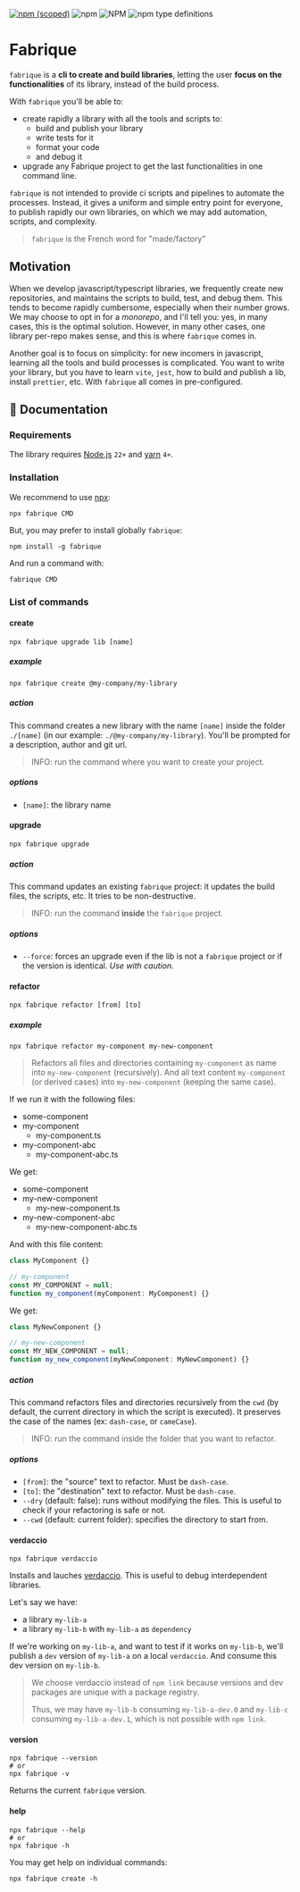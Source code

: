 [![npm (scoped)](https://img.shields.io/npm/v/fabrique.svg)](https://www.npmjs.com/package/fabrique)
![npm](https://img.shields.io/npm/dm/fabrique.svg)
![NPM](https://img.shields.io/npm/l/fabrique.svg)
![npm type definitions](https://img.shields.io/npm/types/fabrique.svg)

# Fabrique

`fabrique` is a **cli to create and build libraries**,
letting the user **focus on the functionalities** of its library, instead of the build process.

With `fabrique` you'll be able to:

- create rapidly a library with all the tools and scripts to:
  - build and publish your library 
  - write tests for it
  - format your code
  - and debug it
- upgrade any Fabrique project to get the last functionalities in one command line.

`fabrique` is not intended to provide ci scripts and pipelines to automate the processes.
Instead, it gives a uniform and simple entry point for everyone, to publish rapidly our own libraries,
on which we may add automation, scripts, and complexity.

> `fabrique` is the French word for "made/factory"

## Motivation

When we develop javascript/typescript libraries, we frequently  create new repositories,
and maintains the scripts to build, test, and debug them.
This tends to become rapidly cumbersome, especially when their number grows.
We may choose to opt in for a _monorepo_, and I'll tell you: yes, in many cases, this is the optimal solution.
However, in many other cases, one library per-repo makes sense, and this is where `fabrique` comes in.

Another goal is to focus on simplicity: for new incomers in javascript,
learning all the tools and build processes is complicated.
You want to write your library, but you have to learn `vite`, `jest`, how to build and publish a lib,
install `prettier`, etc. With `fabrique` all comes in pre-configured.

## 📝 Documentation

### Requirements

The library requires [Node.js](https://nodejs.org/en) `22+` and [yarn](https://yarnpkg.com/) `4+`.

### Installation

We recommend to use [npx](https://docs.npmjs.com/cli/v8/commands/npx):

```shell
npx fabrique CMD
```

But, you may prefer to install globally `fabrique`:

```shell
npm install -g fabrique
```
And run a command with:

```shell
fabrique CMD
```


### List of commands

#### create

```shell
npx fabrique upgrade lib [name]
```

##### example

```shell
npx fabrique create @my-company/my-library
```

##### action

This command creates a new library with the name `[name]` inside the folder `./[name]` (in our example: `./@my-company/my-library`).
You'll be prompted for a description, author and git url.

> INFO: run the command where you want to create your project.

##### options

- `[name]`: the library name

#### upgrade

```shell
npx fabrique upgrade
```

##### action

This command updates an existing `fabrique` project: it updates the build files, the scripts, etc.
It tries to be non-destructive.

> INFO: run the command **inside** the `fabrique` project.

##### options

- `--force`: forces an upgrade even if the lib is not a `fabrique` project or if the version is identical. _Use with caution._

#### refactor

```shell
npx fabrique refactor [from] [to]
```

##### example

```shell
npx fabrique refactor my-component my-new-component
```

> Refactors all files and directories containing `my-component` as name into `my-new-component` (recursively).
> And all text content `my-component` (or derived cases) into `my-new-component` (keeping the same case).

If we run it with the following files:

- some-component
- my-component
  - my-component.ts
- my-component-abc
  - my-component-abc.ts

We get:

- some-component
- my-new-component
  - my-new-component.ts
- my-new-component-abc
  - my-new-component-abc.ts

And with this file content:

```ts
class MyComponent {}

// my-component
const MY_COMPONENT = null;
function my_component(myComponent: MyComponent) {}
```

We get:

```ts
class MyNewComponent {}

// my-new-component
const MY_NEW_COMPONENT = null;
function my_new_component(myNewComponent: MyNewComponent) {}
```

##### action

This command refactors files and directories recursively from the `cwd` (by default, the current directory in which the script is executed).
It preserves the case of the names (ex: `dash-case`, or `cameCase`).

> INFO: run the command inside the  folder that you want to refactor.

##### options

- `[from]`: the "source" text to refactor. Must be `dash-case`.
- `[to]`: the "destination" text to refactor. Must be `dash-case`.
- `--dry` (default: false): runs without modifying the files. This is useful to check if your refactoring is safe or not.
- `--cwd` (default: current folder): specifies the directory to start from.

#### verdaccio

```shell
npx fabrique verdaccio
```

Installs and lauches [verdaccio](https://verdaccio.org/). This is useful to debug interdependent libraries.

Let's say we have:

- a library `my-lib-a`
- a library `my-lib-b` with `my-lib-a` as `dependency`

If we're working on `my-lib-a`, and want to test if it works on `my-lib-b`, we'll publish a `dev` version of `my-lib-a` on a local `verdaccio`.
And consume this dev version on `my-lib-b`.

> We choose verdaccio instead of `npm link` because versions and dev packages are unique with a package registry.
> 
> Thus, we may have `my-lib-b` consuming `my-lib-a-dev.0` and `my-lib-c` consuming `my-lib-a-dev.1`, which is not possible with `npm link`.


#### version

```shell
npx fabrique --version
# or
npx fabrique -v
```

Returns the current `fabrique` version.

#### help

```shell
npx fabrique --help
# or
npx fabrique -h
```

You may get help on individual commands:

```shell
npx fabrique create -h
```



